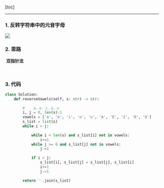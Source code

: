 [toc]

---

### 1. 反转字符串中的元音字母

![](https://i.loli.net/2019/11/27/hVSPa62oFiIwnQ5.jpg)

### 2. 思路

​		**双指针法**

​		

### 3. 代码

```python
class Solution:
    def reverseVowels(self, s: str) -> str:
        
        #    a、e、i、o、u
        i, j = 0, len(s)-1
        vowels = ['a', 'e', 'i', 'o', 'u', 'A', 'E', 'I', 'O', 'U']
        s_list = list(s)
        while i < j:
            
            while i < len(s) and s_list[i] not in vowels:   
                i+=1
            while j >= 0 and s_list[j] not in vowels:   
                j-=1
            
            if i < j:
                s_list[i], s_list[j] = s_list[j], s_list[i]
                i+=1
                j-=1
            
        return ''.join(s_list)
                
```

